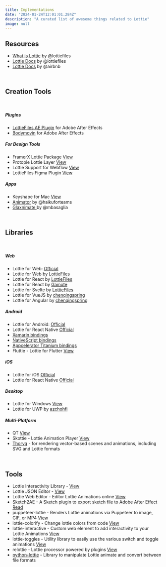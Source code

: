 ```yaml
---
title: Implementations
date: "2024-01-24T12:01:01.284Z"
description: "A curated list of awesome things related to Lottie"
image: null
---
```


## Resources

- <a href="https://lottiefiles.com/what-is-lottie" target="_blank">What is Lottie</a> by @lottiefiles
- <a href="https://lottiefiles.github.io/lottie-docs/" target="_blank">Lottie Docs</a> by @lottiefiles
- <a href="https://airbnb.io/lottie/#/" target="_blank">Lottie Docs</a> by @airbnb

<br/>

## Creation Tools

<br/>

##### Plugins

- <a href="https://lottiefiles.com/ae" target="_blank">LottieFiles AE Plugin</a> for Adobe After Effects
- <a href="https://aescripts.com/bodymovin/" target="_blank">Bodymovin</a> for Adobe After Effects

##### For Design Tools

- FramerX Lottie Package <a href="https://store.framer.com/package/airbnb/lottie" target="_blank">View</a>
- Protopie Lottie Layer <a href="https://www.protopie.io/learn/basics/" target="_blank">View</a>
- Lottie Support for Webflow <a href="https://university.webflow.com/courses/after-effects-lottie" target="_blank">View</a>
- LottieFiles Figma Plugin <a href="https://www.figma.com/community/plugin/809860933081065308/LottieFiles" target="_blank">View</a>

##### Apps

- Keyshape for Mac <a href="https://www.keyshapeapp.com/" target="_blank">View</a>
- <a href="https://www.haikuforteams.com/animator/" target="_blank">Animator</a> by @haikuforteams
- <a href="https://glaxnimate.mattbas.org/ " target="_blank">Glaxnimate </a> by @mbasaglia

<br/>

## Libraries

<br/>

##### Web

- Lottie for Web: <a href="https://github.com/airbnb/lottie-web" target="_blank">Official</a>
- Lottie for Web by <a href="https://github.com/LottieFiles/lottie-player" target="_blank">LottieFiles</a>
- Lottie for React by <a href="https://github.com/LottieFiles/lottie-react" target="_blank">LottieFiles</a>
- Lottie for React by <a href="https://github.com/gamote/lottie-react" target="_blank">Gamote</a>
- Lottie for Svelte by <a href="https://github.com/LottieFiles/svelte-lottie-player" target="_blank">LottieFiles</a>
- Lottie for VueJS by <a href="https://github.com/chenqingspring/vue-lottie" target="_blank">chenqingspring</a>
- Lottie for Angular by <a href="https://github.com/chenqingspring/ng-lottie" target="_blank">chenqingspring</a>

##### Android

- Lottie for Android: <a href="https://github.com/airbnb/lottie-android" target="_blank">Official</a>
- Lottie for React Native <a href="https://github.com/airbnb/lottie-react-native" target="_blank">Official</a>
- <a href="https://github.com/martijn00/LottieXamarin" target="_blank">Xamarin bindings</a>
- <a href="https://github.com/bradmartin/nativescript-lottie" target="_blank">NativeScript bindings</a>
- <a href="https://github.com/m1ga/ti.animation" target="_blank">Appcelerator Titanium bindings</a>
- Fluttie - Lottie for Flutter <a href="https://github.com/simolus3/fluttie" target="_blank">View</a>

##### iOS

- Lottie for iOS <a href="https://github.com/airbnb/lottie-ios" target="_blank">Official</a>
- Lottie for React Native <a href="https://github.com/airbnb/lottie-react-native" target="_blank">Official</a>

##### Desktop

- Lottie for Windows <a href="https://github.com/windows-toolkit/Lottie-Windows" target="_blank">View</a>
- Lottie for UWP by <a href="https://github.com/azchohfi/LottieUWP" target="_blank">azchohfi</a>

##### Multi-Platform

- QT <a href="https://www.qt.io/blog/2019/03/08/announcing-qtlottie" target="_blank">View</a>
- Skottie - Lottie Animation Player <a href="https://skia.org/user/modules/skottie" target="_blank">View</a>
- <a href="https://www.thorvg.org/" target="_blank">Thorvg</a> - for rendering vector-based scenes and animations, including SVG and Lottie formats

<br/>

## Tools

- Lottie Interactivity Library - <a href="https://lottiefiles.com/interactivity" target="_blank">View</a>
- Lottie JSON Editor - <a href="https://lottiefiles.com/tools/json-editor" target="_blank">View</a>
- Lottie Web Editor - Editor Lottie Animations online <a href="http://lottiefiles.com/editor" target="_blank">View</a>
- Sketch2AE - A Sketch plugin to export sketch file to Adobe After Effect <a href="https://github.com/bigxixi/Sketch2AE" target="_blank">Read</a>
- puppeteer-lottie - Renders Lottie animations via Puppeteer to image, GIF, or MP4 <a href="https://github.com/transitive-bullshit/puppeteer-lottie" target="_blank">View</a>
- lottie-colorify - Change lottie colors from code <a href="https://github.com/xxmuaddib/lottie-colorify" target="_blank">View</a>
- lottie-interactive - Custom web element to add interactivity to your Lottie Animations <a href="https://github.com/samuelOsborne/Lottie-interactive" target="_blank">View</a>
- lottie-toggles - Utility library to easily use the various switch and toggle animations <a href="https://github.com/CoderVishalSehgal/lottie-toggles" target="_blank">View</a>
- relottie - Lottie processor powered by plugins <a href="https://github.com/lottiefiles/relottie" target="_blank">View</a>
- <a href="https://gitlab.com/mattbas/python-lottie" target="_blank">python-lottie</a> - Library to manipulate Lottie animate and convert between file formats
